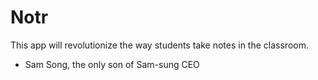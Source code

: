 # Notr
This app will revolutionize the way students take notes in the classroom. 
- Sam Song, the only son of Sam-sung CEO 